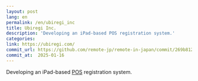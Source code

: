 ```yaml
---
layout: post
lang: en
permalink: /en/ubiregi_inc
title: Ubiregi Inc.
description: 'Developing an iPad-based POS registration system.'
categories: 
link: https://ubiregi.com/
commit_url: https://github.com/remote-jp/remote-in-japan/commit/269b8121aa196f71e3b6ae053662484bf0056892
commit_at:  2025-01-16
---
```


<p>Developing an iPad-based <a href="https://en.wikipedia.org/wiki/Point_of_sale">POS</a> registration system.</p>
